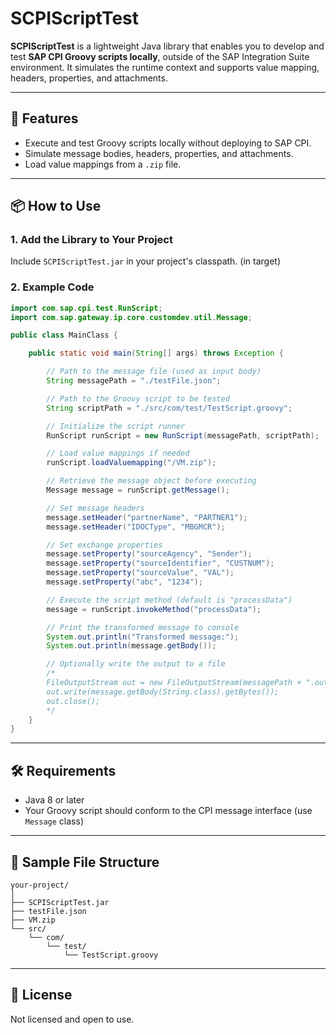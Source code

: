 # SCPIScriptTest

**SCPIScriptTest** is a lightweight Java library that enables you to develop and test **SAP CPI Groovy scripts locally**, outside of the SAP Integration Suite environment. It simulates the runtime context and supports value mapping, headers, properties, and attachments.

---

## 🚀 Features

- Execute and test Groovy scripts locally without deploying to SAP CPI.
- Simulate message bodies, headers, properties, and attachments.
- Load value mappings from a `.zip` file.

---

## 📦 How to Use

### 1. Add the Library to Your Project

Include `SCPIScriptTest.jar` in your project's classpath. (in target)

### 2. Example Code

```java
import com.sap.cpi.test.RunScript;
import com.sap.gateway.ip.core.customdev.util.Message;

public class MainClass {

    public static void main(String[] args) throws Exception {

        // Path to the message file (used as input body)
        String messagePath = "./testFile.json";

        // Path to the Groovy script to be tested
        String scriptPath = "./src/com/test/TestScript.groovy";

        // Initialize the script runner
        RunScript runScript = new RunScript(messagePath, scriptPath);

        // Load value mappings if needed
        runScript.loadValuemapping("/VM.zip");

        // Retrieve the message object before executing
        Message message = runScript.getMessage();

        // Set message headers
        message.setHeader("partnerName", "PARTNER1");
        message.setHeader("IDOCType", "MBGMCR");

        // Set exchange properties
        message.setProperty("sourceAgency", "Sender");
        message.setProperty("sourceIdentifier", "CUSTNUM");
        message.setProperty("sourceValue", "VAL");
        message.setProperty("abc", "1234");

        // Execute the script method (default is "processData")
        message = runScript.invokeMethod("processData");

        // Print the transformed message to console
        System.out.println("Transformed message:");
        System.out.println(message.getBody());

        // Optionally write the output to a file
        /*
        FileOutputStream out = new FileOutputStream(messagePath + ".out");
        out.write(message.getBody(String.class).getBytes());
        out.close();
        */
    }
}
```

---

## 🛠 Requirements

- Java 8 or later
- Your Groovy script should conform to the CPI message interface (use `Message` class)

---

## 📁 Sample File Structure

```
your-project/
│
├── SCPIScriptTest.jar
├── testFile.json
├── VM.zip
└── src/
    └── com/
        └── test/
            └── TestScript.groovy
```

---

## 📄 License

Not licensed and open to use.